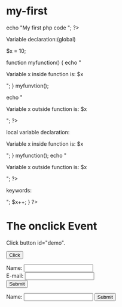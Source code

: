 # my-first
<!DOCTYPE HTML>
<html>
  <body>
    <?PHP>
echo "My first php code ";
?>
  </body>
  </html>
  
  
  Variable declaration:(global)
  
  <!DOCtype HTML>
  <Html>
  <?php>
$x = 10; 
 
function myfunction() {
  echo "<p>Variable x inside function is: $x</p>";
} 
myfunvtion();

echo "<p>Variable x outside function is: $x</p>";
?>

</body>
</html>

  local variable declaration:
  
 <!DOCTYPE html>
<html>
<body>

<?php
function myfunction() {
  $x = 56; 
  echo "<p>Variable x inside function is: $x</p>";
} 
myfunction();
echo "<p>Variable x outside function is: $x</p>";
?>
</body>
</html>

keywords:

<!DOCTYPE html>
<html>
<body>

<?php
$x = 5;
$y = 10;

function myTest() {
  global $x, $y;
  $y = $x + $y;
} 

my function();  
echo $y; 
?>

</body>
</html>

<!DOCTYPE html>
<html>
<body>

<?php
$t = date("H");

if ($t < "20")
 {
  echo "Have a nice day!";
}
 else
 {
  echo " good night!";
}
?>
 </body>
  </html>
  
  <!DOCTYPE html>
<html>
<body>

<?php
$favcolor = "red";

switch ($favcolor) {
  case "red":
   echo "Your fav color is red!";
    break;
  case "blue":
    echo "Your fav color is blue!";
    break;
  case "green":
    echo "Your fav color is green!";
    break;
  default:
    echo "Your fav color is not red, blue, nor green!";
}
?>
 
</body>
</html>

<!DOCTYPE html>
<html>
<body>

<?php  
$x = 1;
 
while($x <= 5) {
  echo "The number is $x <br>";
  $x++;
} 
?>  

</body>
</html>

<!DOCTYPE HTML>

<html>
  <body>
    <?php>
<!DOCTYPE html>
<html>
<body>

<?php 
$x = 75;
$y = 25; 

function addition()
 {
  $GLOBALS['z'] = $GLOBALS['x'] + $GLOBALS['y'];
}

addition();
echo $z;
?>

</body>
</html><!DOCTYPE html>
<html>
<body>

<?php 
$x = 7;
$y = 77; 

function add() 
{
  $GLOBALS['z'] = $GLOBALS['x'] + $GLOBALS['y'];
}

add();
echo $z;
?>
</body>
</html>

<!DOCTYPE html>
<html>
<body>

<h1>The onclick Event</h1>

<p>Click  button  id="demo".</p>

<button onclick="myFunction()">Click </button>

<p id="demo"></p>

<script>
function myFunction()
  {
  document.getElementById("demo").innerHTML = "Hello World";
}
</script>

</body>
</html>

<!DOCTYPE HTML>
<html>  
<body>

<form action="welcome_get.php" method="get">
Name: <input type="text" name="name"><br>
E-mail: <input type="text" name="email"><br>
<input type="submit">
</form>

</body>
</html>


<!DOCTYPE html>
<html>
<body>

<form method="post" action="<?php echo $_SERVER['PHP_Self;?>">
  Name: <input type="text" name="fname">
  <input type="submit">
</form>

<?php
if ($_SERVER["REQUEST_METHOD"] == "POST") 
{
    $name = chars($_REQUEST['fname']);
    if (empty($name))
 {
        echo Name is empty;
    }
 else {
        echo $name;
    }
}
?>

</body>
</html>


